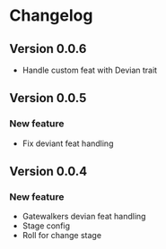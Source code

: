 # Changelog

## Version 0.0.6
- Handle custom feat with Devian trait

## Version 0.0.5

### New feature
- Fix deviant feat handling

## Version 0.0.4

### New feature
- Gatewalkers devian feat handling
- Stage config
- Roll for change stage